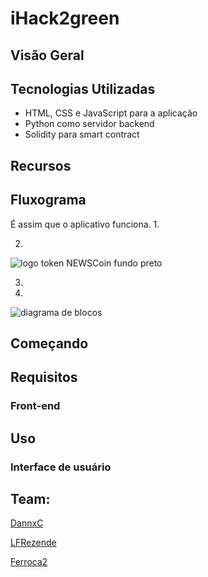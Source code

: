 # iHack2green



## Visão Geral


## Tecnologias Utilizadas
* HTML, CSS e JavaScript para a aplicação
* Python como servidor backend 
* Solidity para smart contract

## Recursos


## Fluxograma

É assim que o aplicativo funciona.
1. 

2. 

![logo token NEWSCoin fundo preto]()



3. 
4. 

![diagrama de blocos]()



## Começando
## Requisitos

### Front-end 


## Uso
### Interface de usuário


## Team:

[DannxC](https://github.com/DannxC)

[LFRezende](https://github.com/LFRezende)

[Ferroca2](https://github.com/Ferroca2)
